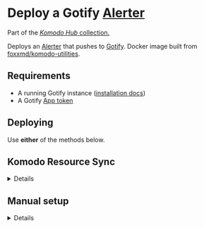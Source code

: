 # Deploy a Gotify [Alerter](https://komo.do/docs/resources#alerter)

Part of the [*Komodo Hub* collection.](https://github.com/komodo-hub/komodo-hub)

Deploys an [Alerter](https://komo.do/docs/resources#alerter) that pushes to [Gotify](https://gotify.net/). Docker image built from [foxxmd/komodo-utilities](https://github.com/FoxxMD/komodo-utilities).

## Requirements

* A running Gotify instance ([installation docs](https://gotify.net/docs/install))
* A Gotify [App token](https://gotify.net/docs/pushmsg)

## Deploying

Use **either** of the methods below.

## Komodo Resource Sync

<details>

Create a [Resource Sync](https://komo.do/docs/sync-resources) with the TOML configuration below to

* create the [Stack](https://komo.do/docs/resources#stack) to run deploy-gotify-Alerter
* add the Gotify App Token [Variable](https://komo.do/docs/variables) and
* setup the [Alerter](https://komo.do/docs/resources#alerter) + configuration

Steps:

* Open Komodo Dashboard -> Syncs -> **New Resource Sync**
* Choose Mode -> UI Defined
  * Toggle the following to active:
    * Managed
    * Include Sync Resources
    * Include Sync Variables

Add the below configuration to **Resource File** field and then modify variables for your environment (GOTIFY_URL, GOTIFY_APP_TOKEN, endpoint.params.url, etc...)

```toml
[[stack]]
name = "gotify-alerter"
[stack.config]
repo = "foxxmd/deploy-gotify-alerter"
file_paths = [
  "compose.yaml",
]
environment = """
  ## Required

  # Your Gotify instance URL
  GOTIFY_URL = https://gotify.CHANGEME.com

  # App Token created for Komodo
  GOTIFY_APP_TOKEN = [[GOTIFY_APP_TOKEN]]

  ## Optional
  # Need to add to `compose.yaml` as well

  # Set the Gotify Priority level based on Komodo alert severity
  #GOTIFY_OK_PRIORITY=3
  #GOTIFY_WARNING_PRIORITY=5
  #GOTIFY_CRITICAL_PRIORITY=8

  # Set whether to include Komodo Severity Level in notification title
  #LEVEL_IN_TITLE=true

  # Prefixes messages with a checkmark when the Alert is in the 'Resolved' state
  #INDICATE_RESOLVED=true

  # Filter if an alert is pushed based on its Resolved status
  # * leave unset to push all alerts
  # * otherwise, alerts will only be pushed if Alert is one of the comma-separated states set here
  #ALLOW_RESOLVED_TYPE=resolved,unresolved

  ## Delay alerts with below types for X milliseconds 
  ## and cancel pushing alert if it is resolved within that time
  #UNRESOLVED_TIMEOUT_TYPES=ServerCpu,ServerMem
  #UNRESOLVED_TIMEOUT=2000
"""

[[variable]]
name = "GOTIFY_APP_TOKEN"
value = "CHANGE_ME"
is_secret = true

[[alerter]]
name = "gotify"
[alerter.config]
enabled = true
endpoint.type = "Custom"
endpoint.params.url = "http://gotify-alerter-ip:7000"
```

**Save** the sync and then **Execute Sync** to create the Alerter.

</details>

## Manual setup

<details>

Create a new [**Stack**](https://komo.do/docs/resources#stack) with the following for `compose.yaml` file.

```yaml
services:
  komodo-gotify:
    image: foxxmd/komodo-gotify-alerter:latest
    environment:
      - GOTIFY_URL=${GOTIFY_URL}
      - GOTIFY_APP_TOKEN=${GOTIFY_APP_TOKEN}
      - UNRESOLVED_TIMEOUT_TYPES=ServerCpu,ServerMem
      - UNRESOLVED_TIMEOUT=20000

    ports:
      - "7000:7000"
```

Add the following to the Stack -> Config -> Environment section:

```
## Required

# Your Gotify instance URL
GOTIFY_URL = https://gotify.CHANGEME.com

# App Token created for Komodo
GOTIFY_APP_TOKEN = [[GOTIFY_APP_TOKEN]]

## Optional

# Set the Gotify Priority level based on Komodo alert severity
#GOTIFY_OK_PRIORITY=3
#GOTIFY_WARNING_PRIORITY=5
#GOTIFY_CRITICAL_PRIORITY=8

# Set whether to include Komodo Severity Level in notification title
#LEVEL_IN_TITLE=true

# Prefixes messages with a checkmark when the Alert is in the 'Resolved' state
#INDICATE_RESOLVED=true

# Filter if an alert is pushed based on its Resolved status
# * leave unset to push all alerts
# * otherwise, alerts will only be pushed if Alert is one of the comma-separated states set here
#ALLOW_RESOLVED_TYPE=resolved,unresolved

## Delay alerts with below types for X milliseconds 
## and cancel pushing alert if it is resolved within that time
#UNRESOLVED_TIMEOUT_TYPES=ServerCpu,ServerMem
#UNRESOLVED_TIMEOUT=2000
```

Make sure to replace placeholder values. `[[GOTIFY_APP_TOKEN]]` is a Komodo [Variable](https://komo.do/docs/variables).

After deploying the Stack create a new [Alerter](https://komo.do/docs/resources#alerter)

* **Endpoint:** `Custom`
  * In the Endpoint field set the IP:PORT of the `komodo-gotify-alerter` stack you created IE `http://192.168.YOUR.IP:7000`
* Optionally, set any **Alert Types** you may need

**Save** the Alerter and then **Test Alerter** to make sure everything is ready to use.

</details>